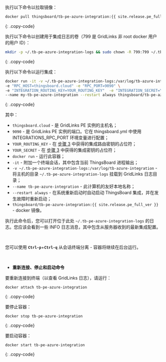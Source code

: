 执行以下命令以拉取镜像：

```bash
docker pull thingsboard/tb-pe-azure-integration:{{ site.release.pe_full_ver }}
```
{: .copy-code}

执行以下命令以创建用于集成日志的卷（799 是 GridLinks 非 root docker 用户的用户 ID）：

```bash
mkdir -p ~/.tb-pe-azure-integration-logs && sudo chown -R 799:799 ~/.tb-pe-azure-integration-logs
```
{: .copy-code}

执行以下命令以运行集成：

```bash
docker run -it -v ~/.tb-pe-azure-integration-logs:/var/log/tb-azure-integration \
-e "RPC_HOST=thingsboard.cloud" -e "RPC_PORT=9090" \
-e "INTEGRATION_ROUTING_KEY=YOUR_ROUTING_KEY"  -e "INTEGRATION_SECRET=YOUR_SECRET" \
--name my-tb-pe-azure-integration --restart always thingsboard/tb-pe-azure-integration:{{ site.release.pe_full_ver }}
```
{: .copy-code}

其中：

- `thingsboard.cloud` - 是 GridLinks PE 实例的主机名；
- `9090` - 是 GridLinks PE 实例的端口。它在 thingsboard.yml 中使用 INTEGRATIONS_RPC_PORT 环境变量进行配置；
- `YOUR_ROUTING_KEY` - 在 [步骤 3](/docs/user-guide/integrations/remote-integrations/#step-3-save-remote-integration-credentials) 中获得的集成路由密钥的占位符；
- `YOUR_SECRET` - 在 [步骤 3](/docs/user-guide/integrations/remote-integrations/#step-3-save-remote-integration-credentials) 中获得的集成密钥的占位符；
- `docker run` - 运行此容器；
- `-it` - 附加一个终端会话，其中包含当前 ThingsBoard 进程输出；
- `-v ~/.tb-pe-azure-integration-logs:/var/log/tb-azure-integration` - 将主机的目录 `~/.tb-pe-azure-integration-logs` 挂载到 GridLinks 日志目录；
- `--name tb-pe-azure-integration` - 此计算机的友好本地名称；
- `--restart always` - 在系统重新启动时自动启动 ThingsBoard 集成，并在发生故障时重新启动；
- `thingsboard/tb-pe-azure-integration:{{ site.release.pe_full_ver }}` - docker 镜像。

执行此命令后，您可以打开位于此处 `~/.tb-pe-azure-integration-logs` 的日志。您应该会看到一些 INFO 日志消息，其中包含从服务器收到的最新集成配置。

<br>

您可以使用 **`Ctrl-p`**+**`Ctrl-q`** 从会话终端分离 - 容器将继续在后台运行。

<br>

- **重新连接、停止和启动命令**

要重新连接到终端（以查看 GridLinks 日志），请运行：

```
docker attach tb-pe-azure-integration
```
{: .copy-code}

要停止容器：

```
docker stop tb-pe-azure-integration
```
{: .copy-code}

要启动容器：

```
docker start tb-pe-azure-integration
```
{: .copy-code}